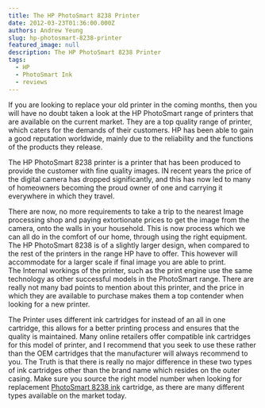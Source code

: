 ```yaml
---
title: The HP PhotoSmart 8238 Printer
date: 2012-03-23T01:36:00.000Z
authors: Andrew Yeung
slug: hp-photosmart-8238-printer
featured_image: null
description: The HP PhotoSmart 8238 Printer
tags:
  - HP
  - PhotoSmart Ink
  - reviews
---
```

If you are looking to replace your old printer in the coming months, then you will have no doubt taken a look at the HP PhotoSmart range of printers that are available on the current market. They are a top quality range of printer, which caters for the demands of their customers. HP has been able to gain a good reputation worldwide, mainly due to the reliability and the functions of the products they release.

The HP PhotoSmart 8238 printer is a printer that has been produced to provide the customer with fine quality images. IN recent years the price of the digital camera has dropped significantly, and this has now led to many of homeowners becoming the proud owner of one and carrying it everywhere in which they travel.

There are now, no more requirements to take a trip to the nearest Image processing shop and paying extortionate prices to get the image from the camera, onto the walls in your household. This is now process which we can all do in the comfort of our home, through using the right equipment. The HP PhotoSmart 8238 is of a slightly larger design, when compared to the rest of the printers in the range HP have to offer. This however will accommodate for a larger scale if final image you are able to print.\
The Internal workings of the printer, such as the print engine use the same technology as other successful models in the PhotoSmart range. There are really not many bad points to mention about this printer, and the price in which they are available to purchase makes them a top contender when looking for a new printer.

The Printer uses different ink cartridges for instead of an all in one cartridge, this allows for a better printing process and ensures that the quality is maintained. Many online retailers offer compatible ink cartridges for this model of printer, and I recommend that you seek to use these rather than the OEM cartridges that the manufacturer will always recommend to you. The Truth is that there is really no major difference in these two types of ink cartridges other than the brand name which resides on the outer casing. Make sure you source the right model number when looking for replacement [PhotoSmart 8238 ink](https://www.comboink.com/hp-photosmart-8238-ink-cartridges) cartridge, as there are many different types available on the market today.